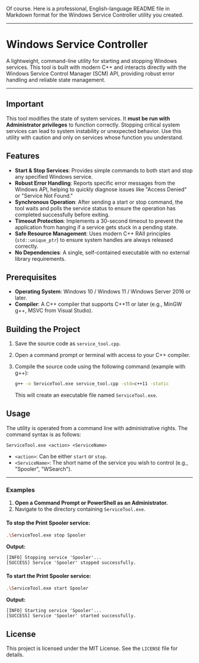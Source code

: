 Of course. Here is a professional, English-language README file in Markdown format for the Windows Service Controller utility you created.

-----

# Windows Service Controller

A lightweight, command-line utility for starting and stopping Windows services. This tool is built with modern C++ and interacts directly with the Windows Service Control Manager (SCM) API, providing robust error handling and reliable state management.

-----

## **Important**

This tool modifies the state of system services. It **must be run with Administrator privileges** to function correctly. Stopping critical system services can lead to system instability or unexpected behavior. Use this utility with caution and only on services whose function you understand.

## Features

  - **Start & Stop Services**: Provides simple commands to both start and stop any specified Windows service.
  - **Robust Error Handling**: Reports specific error messages from the Windows API, helping to quickly diagnose issues like "Access Denied" or "Service Not Found."
  - **Synchronous Operation**: After sending a start or stop command, the tool waits and polls the service status to ensure the operation has completed successfully before exiting.
  - **Timeout Protection**: Implements a 30-second timeout to prevent the application from hanging if a service gets stuck in a pending state.
  - **Safe Resource Management**: Uses modern C++ RAII principles (`std::unique_ptr`) to ensure system handles are always released correctly.
  - **No Dependencies**: A single, self-contained executable with no external library requirements.

## Prerequisites

  - **Operating System**: Windows 10 / Windows 11 / Windows Server 2016 or later.
  - **Compiler**: A C++ compiler that supports C++11 or later (e.g., MinGW g++, MSVC from Visual Studio).

## Building the Project

1.  Save the source code as `service_tool.cpp`.

2.  Open a command prompt or terminal with access to your C++ compiler.

3.  Compile the source code using the following command (example with g++):

    ```sh
    g++ -o ServiceTool.exe service_tool.cpp -std=c++11 -static
    ```

    This will create an executable file named `ServiceTool.exe`.

## Usage

The utility is operated from a command line with administrative rights. The command syntax is as follows:

```
ServiceTool.exe <action> <ServiceName>
```

  - `<action>`: Can be either `start` or `stop`.
  - `<ServiceName>`: The short name of the service you wish to control (e.g., "Spooler", "WSearch").

-----

### **Examples**

1.  **Open a Command Prompt or PowerShell as an Administrator.**
2.  Navigate to the directory containing `ServiceTool.exe`.

#### To stop the Print Spooler service:

```sh
.\ServiceTool.exe stop Spooler
```

**Output:**

```
[INFO] Stopping service 'Spooler'...
[SUCCESS] Service 'Spooler' stopped successfully.
```

#### To start the Print Spooler service:

```sh
.\ServiceTool.exe start Spooler
```

**Output:**

```
[INFO] Starting service 'Spooler'...
[SUCCESS] Service 'Spooler' started successfully.
```

## License

This project is licensed under the MIT License. See the `LICENSE` file for details.

